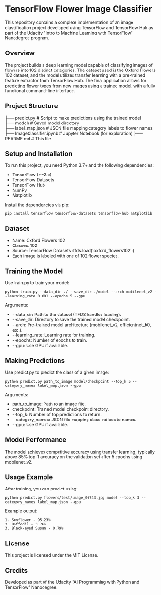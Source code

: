 # TensorFlow Flower Image Classifier

This repository contains a complete implementation of an image classification project developed using TensorFlow and TensorFlow Hub as part of the Udacity "Intro to Machine Learning with TensorFlow" Nanodegree program.

## Overview

The project builds a deep learning model capable of classifying images of flowers into 102 distinct categories. The dataset used is the Oxford Flowers 102 dataset, and the model utilizes transfer learning with a pre-trained feature extractor from TensorFlow Hub. The final application allows for predicting flower types from new images using a trained model, with a fully functional command-line interface.

## Project Structure

├── predict.py            # Script to make predictions using the trained model  
├── model/                # Saved model directory  
├── label_map.json        # JSON file mapping category labels to flower names  
├── ImageClassifier.ipynb # Jupyter Notebook (for exploration)
├── README.md             # This file  

## Setup and Installation

To run this project, you need Python 3.7+ and the following dependencies:

- TensorFlow (>=2.x)  
- TensorFlow Datasets  
- TensorFlow Hub  
- NumPy  
- Matplotlib

Install the dependencies via pip:

```
pip install tensorflow tensorflow-datasets tensorflow-hub matplotlib
```

## Dataset

- Name: Oxford Flowers 102  
- Classes: 102  
- Source: TensorFlow Datasets (tfds.load('oxford_flowers102'))  
- Each image is labeled with one of 102 flower species.

## Training the Model

Use train.py to train your model:

```
python train.py --data_dir ./ --save_dir ./model --arch mobilenet_v2 --learning_rate 0.001 --epochs 5 --gpu
```

Arguments:

- --data_dir: Path to the dataset (TFDS handles loading).  
- --save_dir: Directory to save the trained model checkpoint.  
- --arch: Pre-trained model architecture (mobilenet_v2, efficientnet_b0, etc.).  
- --learning_rate: Learning rate for training.  
- --epochs: Number of epochs to train.  
- --gpu: Use GPU if available.

## Making Predictions

Use predict.py to predict the class of a given image:

```
python predict.py path_to_image model/checkpoint --top_k 5 --category_names label_map.json --gpu
```

Arguments:

- path_to_image: Path to an image file.  
- checkpoint: Trained model checkpoint directory.  
- --top_k: Number of top predictions to return.  
- --category_names: JSON file mapping class indices to names.  
- --gpu: Use GPU if available.

## Model Performance

The model achieves competitive accuracy using transfer learning, typically above 85% top-1 accuracy on the validation set after 5 epochs using mobilenet_v2.

## Usage Example

After training, you can predict using:

```
python predict.py flowers/test/image_06743.jpg model --top_k 3 --category_names label_map.json --gpu
```

Example output:

```
1. Sunflower - 95.23%  
2. Daffodil - 3.76%  
3. Black-eyed Susan - 0.79%
```

## License

This project is licensed under the MIT License.

## Credits

Developed as part of the Udacity "AI Programming with Python and TensorFlow" Nanodegree. 
